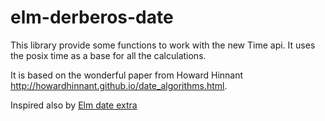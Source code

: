 # elm-derberos-date

This library provide some functions to work with the new Time api. It uses the posix time as a base for all the calculations.

It is based on the wonderful paper from Howard Hinnant http://howardhinnant.github.io/date_algorithms.html.

Inspired also by [Elm date extra](https://package.elm-lang.org/packages/rluiten/elm-date-extra/9.4.)
